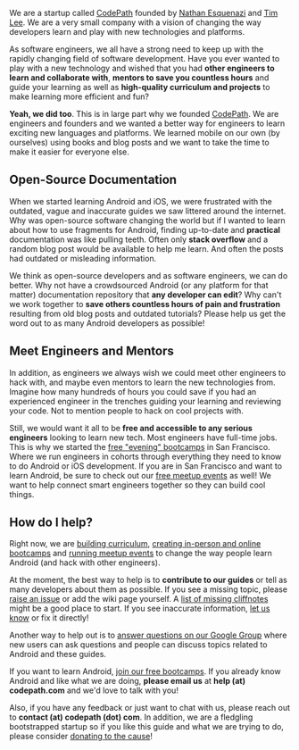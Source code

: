 We are a startup called [CodePath](http://codepath.com) founded by [Nathan Esquenazi](https://github.com/nesquena) and [Tim Lee](https://twitter.com/timothy1ee). We are a very small company with a vision of changing the way developers learn and play with new technologies and platforms.

As software engineers, we all have a strong need to keep up with the rapidly changing field of software development. Have you ever wanted to play with a new technology and wished that you had **other engineers to learn and collaborate with**, **mentors to save you countless hours** and guide your learning as well as **high-quality curriculum and projects** to make learning more efficient and fun?

**Yeah, we did too**. This is in large part why we founded [CodePath](http://codepath.com). We are engineers and founders and we wanted a better way for engineers to learn exciting new languages and platforms. We learned mobile on our own (by ourselves) using books and blog posts and we want to take the time to make it easier for everyone else.

## Open-Source Documentation

When we started learning Android and iOS, we were frustrated with the outdated, vague and inaccurate guides we saw littered around the internet. Why was open-source software changing the world but if I wanted to learn about how to use fragments for Android, finding up-to-date and **practical** documentation was like pulling teeth. Often only **stack overflow** and a random blog post would be available to help me learn. And often the posts had outdated or misleading information.

We think as open-source developers and as software engineers, we can do better. Why not have a crowdsourced Android (or any platform for that matter) documentation repository that **any developer can edit**? Why can't we work together to **save others countless hours of pain and frustration** resulting from old blog posts and outdated tutorials? Please help us get the word out to as many Android developers as possible!

## Meet Engineers and Mentors

In addition, as engineers we always wish we could meet other engineers to hack with, and maybe even mentors to learn the new technologies from. Imagine how many hundreds of hours you could save if you had an experienced engineer in the trenches guiding your learning and reviewing your code. Not to mention people to hack on cool projects with. 

Still, we would want it all to be **free and accessible to any serious engineers** looking to learn new tech. Most engineers have full-time jobs. This is why we started the [free "evening" bootcamps](http://codepath.com/androidbootcamp) in San Francisco. Where we run engineers in cohorts through everything they need to know to do Android or iOS development. If you are in San Francisco and want to learn Android, be sure to check out our [free meetup events](http://www.meetup.com/Learning-Android-Development/) as well! We want to help connect smart engineers together so they can build cool things. 

## How do I help?

Right now, we are [building curriculum](http://guides.codepath.com), [creating in-person and online bootcamps](http://codepath.com/androidbootcamp) and [running meetup events](http://www.meetup.com/Learning-Android-Development/) to change the way people learn Android (and hack with other engineers).

At the moment, the best way to help is to **contribute to our guides** or tell as many developers about them as possible. If you see a missing topic, please [raise an issue](https://github.com/codepath/android_guides/issues) or add the wiki page yourself. A [list of missing cliffnotes](https://github.com/codepath/android_guides/issues/2) might be a good place to start. If you see inaccurate information, [let us know](https://github.com/codepath/android_guides/issues) or fix it directly! 

Another way to help out is to [answer questions on our Google Group](https://groups.google.com/forum/#!forum/codepath-android-guides) where new users can ask questions and people can discuss topics related to Android and these guides.

If you want to learn Android, [join our free bootcamps](http://codepath.com/androidbootcamp). If you already know Android and like what we are doing, **please email us** at **help (at) codepath.com** and we'd love to talk with you!

Also, if you have any feedback or just want to chat with us, please reach out to **contact (at) codepath (dot) com**. In addition, we are a fledgling bootstrapped startup so if you like this guide and what we are trying to do, please consider [donating to the cause](https://gratipay.com/nesquena/)! 